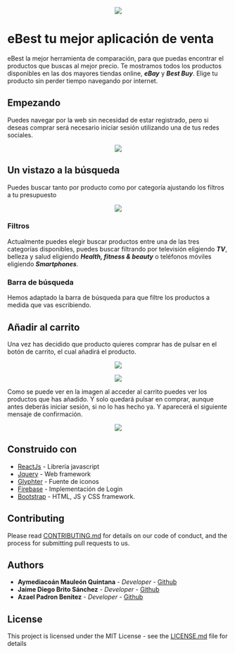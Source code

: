 	<p align="center">  <img src="https://i.imgur.com/PKynGpR.png"/></p># eBest tu mejor aplicación de ventaeBest la mejor herramienta de comparación, para que puedas encontrar el productos que buscas al mejor precio. Te mostramos todos los productos disponibles en las dos mayores tiendas online, ***eBay*** y ***Best Buy***.Elige tu producto sin perder tiempo navegando por internet.## EmpezandoPuedes navegar por la web sin necesidad de estar registrado, pero si deseas comprar será necesario iniciar sesión utilizando una de tus redes sociales.<p align="center">  <img src="https://i.imgur.com/cIlsjD2.png"/></p>## Un vistazo a la búsquedaPuedes buscar tanto por producto como por categoría ajustando los filtros a tu presupuesto<p align="center">  <img src="https://i.imgur.com/AMdbCmD.png"/></p>### FiltrosActualmente puedes elegir buscar productos entre una de las tres categorías disponibles, puedes buscar filtrando por televisión eligiendo ***TV***, belleza y salud eligiendo ***Health, fitness & beauty*** o teléfonos móviles eligiendo ***Smartphones***.### Barra de búsquedaHemos adaptado la barra de búsqueda para que filtre los productos a medida que vas escribiendo.## Añadir al carritoUna vez has decidido que producto quieres comprar has de pulsar en el botón de carrito, el cual añadirá el producto.<p align="center"><img src="https://i.imgur.com/3sFrlPr.png"/></p><p align="center"><img src="https://i.imgur.com/BOKhT54.png"/></p>Como se puede ver en la imagen al acceder al carrito puedes ver los productos que has añadido. Y solo quedará pulsar en comprar, aunque antes deberás iniciar sesión, si no lo has hecho ya. Y aparecerá el siguiente mensaje de confirmación.<p align="center"><img src="https://i.imgur.com/dzZuaUC.png"/></p>## Construido con* [ReactJs](https://reactjs.org) - Librería javascript* [Jquery](https://jquery.com) - Web framework* [Glyphter](https://glyphter.com) - Fuente de iconos* [Firebase](https://firebase.google.com) - Implementación de Login* [Bootstrap](https://getbootstrap.com) - HTML, JS y CSS framework.## ContributingPlease read [CONTRIBUTING.md](https://gist.github.com/PurpleBooth/b24679402957c63ec426) for details on our code of conduct, and the process for submitting pull requests to us.## Authors* **Aymediacoán Mauleón Quintana** - _Developer_ - [Github](https://github.com/yaconeill)* **Jaime Diego Brito Sánchez** - _Developer_ - [Github](https://github.com/jdbs)* **Azael Padron Benitez** - _Developer_ - [Github](https://github.com/aza201195)## LicenseThis project is licensed under the MIT License - see the [LICENSE.md](LICENSE.md) file for details